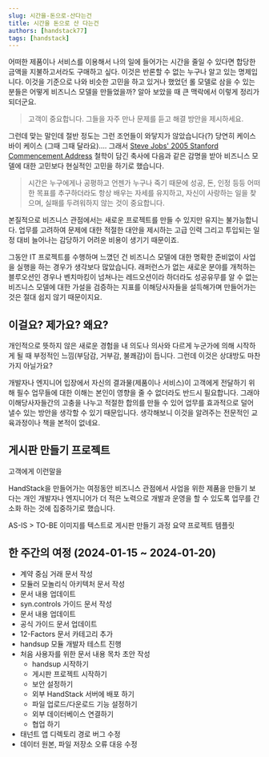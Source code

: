 ```yaml
---
slug: 시간을-돈으로-산다는건
title: 시간을 돈으로 산 다는건
authors: [handstack77]
tags: [handstack]
---
```


어떠한 제품이나 서비스를 이용해서 나의 일에 들어가는 시간을 줄일 수 있다면 합당한 금액을 지불하고서라도 구매하고 싶다. 이것은 반론할 수 없는 누구나 알고 있는 명제입니다. 이것을 기준으로 나와 비슷한 고민을 하고 있거나 했었던 롤 모델로 삼을 수 있는 분들은 어떻게 비즈니스 모델을 만들었을까? 알아 보았을 때 큰 맥락에서 이렇게 정리가 되더군요.

> 고객이 중요합니다. 그들을 자주 만나 문제를 듣고 해결 방안을 제시하세요.

그런데 맞는 말인데 절반 정도는 그런 조언들이 와닿지가 않았습니다(?) 당연히 케이스 바이 케이스 (그때 그때 달라요).... 그래서 [Steve Jobs' 2005 Stanford Commencement Address](https://www.youtube.com/watch?v=UF8uR6Z6KLc&t=2s) 철학이 담긴 축사에 다음과 같은 감명을 받아 비즈니스 모델에 대한 고민보다 현실적인 고민을 하기로 했습니다.

> 시간은 누구에게나 공평하고 언젠가 누구나 죽기 때문에 성공, 돈, 인정 등등 어떠한 목표를 추구하더라도 항상 배우는 자세를 유지하고, 자신이 사랑하는 일을 찾으며, 실패를 두려워하지 않는 것이 중요합니다.

본질적으로 비즈니스 관점에서는 새로운 프로젝트를 만들 수 있지만 유지는 불가능합니다. 업무를 고려하여 문제에 대한 적절한 대안을 제시하는 고급 인력 그리고 투입되는 일정 대비 늘어나는 감당하기 어려운 비용이 생기기 때문이죠.

그동안 IT 프로젝트를 수행하며 느꼈던 건 비즈니스 모델에 대한 명확한 준비없이 사업을 실행을 하는 경우가 생각보다 많았습니다. 래퍼런스가 없는 새로운 분야를 개척하는 블루오션인 경우나 벤치마킹이 넘쳐나는 레드오션이라 하더라도 성공유무를 알 수 없는 비즈니스 모델에 대한 가설을 검증하는 지표를 이해당사자들을 설득해가며 만들어가는 것은 절대 쉽지 않기 때문이지요.

## 이걸요? 제가요? 왜요?

개인적으로 뜻하지 않은 새로운 경험을 내 의도나 의사와 다르게 누군가에 의해 시작하게 될 때 부정적인 느낌(부담감, 거부감, 불쾌감)이 듭니다. 그런데 이것은 상대방도 마찬가지 아닐가요?

개발자나 엔지니어 입장에서 자신의 결과물(제품이나 서비스)이 고객에게 전달하기 위해 필수 업무들에 대한 이해는 본인이 영향을 줄 수 없더라도 반드시 필요합니다. 그래야 이해당사자들간의 고충을 나누고 적절한 합의를 만들 수 있어 업무를 효과적으로 덜어 낼수 있는 방안을 생각할 수 있기 때문입니다. 생각해보니 이것을 알려주는 전문적인 교육과정이나 책을 본적이 없네요.

## 게시판 만들기 프로젝트

 고객에게 이런말을

HandStack을 만들어가는 여정동안 비즈니스 관점에서 사업을 위한 제품을 만들기 보다는 개인 개발자나 엔지니어가 더 적은 노력으로 개발과 운영을 할 수 있도록 업무를 간소화 하는 것에 집중하기로 했습니다.

AS-IS > TO-BE 이미지를 텍스트로
게시판 만들기 과정 요약
프로젝트 템플릿

## 한 주간의 여정 (2024-01-15 ~ 2024-01-20)
* 계약 중심 거래 문서 작성
* 모듈러 모놀리식 아키텍처 문서 작성
* 문서 내용 업데이트
* syn.controls 가이드 문서 작성
* 문서 내용 업데이트
* 공식 가이드 문서 업데이트
* 12-Factors 문서 카테고리 추가
* handsup 모듈 개발자 테스트 진행
* 처음 사용자를 위한 문서 내용 목차 초안 작성
	* handsup 시작하기
	* 게시판 프로젝트 시작하기
	* 보안 설정하기
	* 외부 HandStack 서버에 배포 하기
	* 파일 업로드/다운로드 기능 설정하기
	* 외부 데이터베이스 연결하기
	* 협업 하기
* 태넌트 앱 디렉토리 경로 버그 수정
* 데이터 원본, 파일 저장소 오류 대응 수정